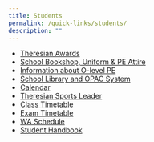 ```yaml
---
title: Students
permalink: /quick-links/students/
description: ""
---
```

<ul>
<li><a href="/theresian-family/students/theresian-awards" target="">Theresian Awards</a></li>
<li><a href="/theresian-family/students/school-bookshop-uniform-n-pe-attire" target="">School Bookshop, Uniform &amp; PE Attire</a></li>
<!--<li><a target="" href="/others/home-tab-box/parents/moe-financial-assistance-scheme-fas">Financial Assistance</a></li>-->
<li><a href="/theresian-family/students/information-about-o-level-pe" target="">Information about O-level PE</a></li>
<li><a href="http://chijsttheresasconvent.spydus.com.sg/cgi-bin/spydus.exe/MSGTRN/OPAC/HOME" target="_blank" rel="noopener">School Library and OPAC System</a></li>
<li><a href="/theresian-family/students/calendar" target="">Calendar</a></li>
<li><a href="/theresian-family/students/theresian-sports-leaders" target="">Theresian Sports Leader</a></li>
<li><a href="/theresian-family/students/class-time-table" target="">Class Timetable</a></li>
<li><a href="/others/2022-exam-timetable" target="">Exam Timetable</a></li>
<li><a href="/others/2023-weighted-assessment-wa-schedule" target="">WA Schedule</a></li>
<li><a href="/theresian-family/students/student-handbook" target="">Student Handbook</a></li>
<!--<li><a target="" href="/others/home-tab-box/students/group-personal-accident-gpa-insurance-for-student">Group Personal Accident Insurance</a></li>-->
</ul>